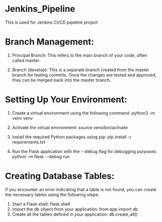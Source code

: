 # Jenkins_Pipeline
This is used for Jenkins CI/CD pipeline project
# Branch Management:

1. Principal Branch: This refers to the main branch of your code, often called master.

2. Branch (develop): This is a separate branch created from the master branch for testing commits. Once the changes are tested and approved, they can be merged back into the master branch.
# Setting Up Your Environment:

1. Create a virtual environment using the following command:
python3 -m venv venv

2. Activate the virtual environment:
source venv/bin/activate

3. Install the required Python packages using pip:
pip install -r requirements.txt

4. Run the Flask application with the --debug flag for debugging purposes:
python -m flask --debug run
# Creating Database Tables:

If you encounter an error indicating that a table is not found, you can create the necessary tables using the following steps:

1. Start a Flask shell:
flask shell
2. Import the db object from your application:
from app import db
3. Create all the tables defined in your application:
db.create_all()
